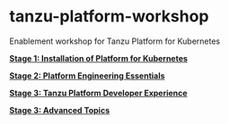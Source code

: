 # tanzu-platform-workshop
Enablement workshop for Tanzu Platform for Kubernetes

[**Stage 1: Installation of  Platform for Kubernetes**](Stage-1-Base-Install.md)

[**Stage 2: Platform Engineering Essentials**](Stage-2-Platform-Engineering.md)

[**Stage 3: Tanzu Platform Developer Experience**](Stage-3-Developer-Experience.md)

[**Stage 3: Advanced Topics**](Stage-4-Advanced-Topics.md)